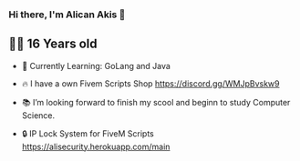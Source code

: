 ### Hi there, I'm Alican Akis 👋



## 🙍‍♂️ 16 Years old

- 🔔  Currently Learning: GoLang and Java

- 🔥  I have a own Fivem Scripts Shop https://discord.gg/WMJpBvskw9
- 📚  I’m looking forward to finish my scool and beginn to study Computer Science.
- 🔒  IP Lock System for FiveM Scripts https://alisecurity.herokuapp.com/main

